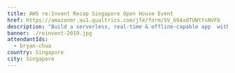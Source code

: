 ```yaml
---
title: AWS re:Invent Recap Singapore Open House Event
href: https://amazonmr.au1.qualtrics.com/jfe/form/SV_b94xdTUWtYsNVFb
description: "Build a serverless, real-time & offline-capable app  with new features from AWS Amplify & AWS AppSync."
banner: ./reinvent-2019.jpg
attendantIds:
  - bryan-chua
country: Singapore
city: Singapore
---
```


